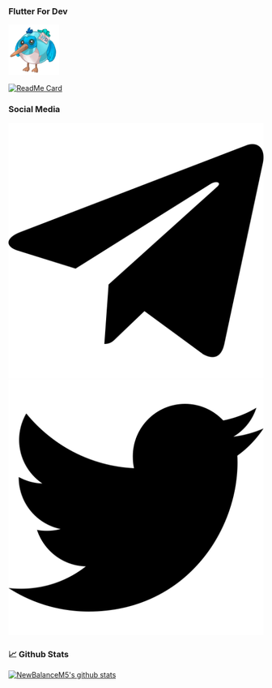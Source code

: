  ### Flutter For Dev
 
 <img src="https://github.com/newbalancem5/newbalancem5/blob/master/assets/bird.png" width="100" height="100">

 [![ReadMe Card](https://github-readme-stats.vercel.app/api/pin/?username=newbalancem5&repo=flutter_info)](https://github.com/newbalancem5/flutter_info)

### Social Media
 [<img src="https://github.com/newbalancem5/newbalancem5/blob/master/assets/telegram.svg">](tg://resolve?domain=flutterdevru)
 [<img src="https://github.com/newbalancem5/newbalancem5/blob/master/assets/twitter.svg">](https://twitter.com/FlutterForDev)
### 📈 Github Stats
  
[![NewBalanceM5's github stats](https://github-readme-stats.vercel.app/api?username=newbalancem5)](https://github.com/newbalancem5/github-readme-stats)


